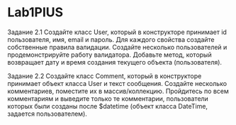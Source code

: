 # Lab1PIUS

Задание 2.1
Создайте класс User, который в конструкторе принимает id пользователя, имя, email и пароль. Для каждого свойства создайте собственные правила валидации. Создайте несколько пользователей и продемонстрируйте работу валидатора. Добавьте метод, который возвращает дату и время создания текущего объекта (пользователя).

Задание 2.2
Создайте класс Comment, который в конструкторе принимает объект класса User и текст сообщения. Создайте несколько комментариев, поместите их в массив/коллекцию. Пройдитесь по всем комментариям и выведите только те комментарии, пользователи которых были созданы после $datetime (объект класса DateTime, задается пользователем).
